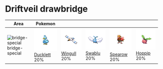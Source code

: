 # Driftveil drawbridge

| Area                                                                          | Pokemon                                                                       | &nbsp;                                                                      | &nbsp;                                                                    | &nbsp;                                                                      | &nbsp;                                                                    |
| ----------------------------------------------------------------------------- | ----------------------------------------------------------------------------- | --------------------------------------------------------------------------- | ------------------------------------------------------------------------- | --------------------------------------------------------------------------- | ------------------------------------------------------------------------- |
| ![bridge-special](../../img/items/bridge-special.png)<br/>bridge-special<br/> | ![ducklett](../../img/pokemon/580.png) <br/>[Ducklett](/pokemon/580) <br/>20% | ![wingull](../../img/pokemon/278.png) <br/>[Wingull](/pokemon/278) <br/>20% | ![swablu](../../img/pokemon/333.png) <br/>[Swablu](/pokemon/333) <br/>20% | ![spearow](../../img/pokemon/021.png) <br/>[Spearow](/pokemon/021) <br/>20% | ![hoppip](../../img/pokemon/187.png) <br/>[Hoppip](/pokemon/187) <br/>20% |